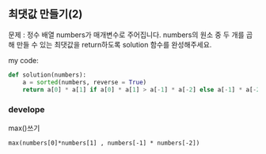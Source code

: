 ## 최댓값 만들기(2)

문제 : 정수 배열 numbers가 매개변수로 주어집니다. numbers의 원소 중 두 개를 곱해 만들 수 있는 최댓값을 return하도록 solution 함수를 완성해주세요.

my code:

```python
def solution(numbers):
    a = sorted(numbers, reverse = True)
    return a[0] * a[1] if a[0] * a[1] > a[-1] * a[-2] else a[-1] * a[-2]
```

### develope

max()쓰기

`max(numbers[0]*numbers[1] , numbers[-1] * numbers[-2])`
